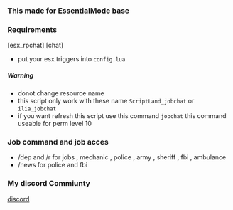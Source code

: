 ### This made for EssentialMode base 

### Requirements

[esx_rpchat]
[chat]

- put your esx triggers into `config.lua`

##### Warning
- donot change resource name
- this script only work with these name `ScriptLand_jobchat` or `ilia_jobchat`
- if you want refresh this script use this command `jobchat` this command useable for perm level 10

### Job command and job acces
- /dep and /r for jobs , mechanic , police , army ,  sheriff , fbi , ambulance 
- /news for police and fbi 


### My discord Commiunty 
[discord](https://discord.gg/WJWdQTFhXU)